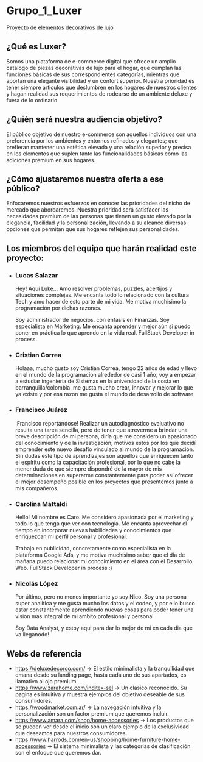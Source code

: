 # Grupo_1_Luxer
Proyecto de elementos decorativos de lujo

## ¿Qué es Luxer? 
Somos una plataforma de e-commerce digital que ofrece un amplio catálogo de piezas decorativas de lujo para el hogar, que cumplan las funciones básicas de sus correspondientes categorías, mientras que aportan una elegante visibilidad y un confort superior.
Nuestra prioridad es tener siempre articulos que deslumbren en los hogares de nuestros clientes y hagan realidad sus requerimientos de rodearse de un ambiente deluxe y fuera de lo ordinario.

## ¿Quién será nuestra audiencia objetivo?
El público objetivo de nuestro e-commerce son aquellos individuos con una preferencia por los ambientes y entornos refinados y elegantes; que prefieran mantener una estética elevada y una relación superior y precisa en los elementos que suplen tanto las funcionalidades básicas como las adiciones premium en sus hogares.

## ¿Cómo ajustaremos nuestra oferta a ese público?
Enfocaremos nuestros esfuerzos en conocer las prioridades del nicho de mercado que abordaremos. Nuestra prioridad será satisfacer las necesidades premium de las personas que tienen un gusto elevado por la elegancia, facilidad y la personalización, llevando a su alcance diversas opciones que permitan que sus hogares reflejen sus personalidades.

## Los miembros del equipo que harán realidad este proyecto:
- ### Lucas Salazar
  Hey! Aquí Luke...  Amo resolver problemas, puzzles, acertijos y situaciones complejas. Me encanta todo lo relacionado con la cultura Tech y amo hacer de esto parte de mi vida. Me motiva muchísimo la programación por dichas razones.
  
  Soy administrador de negocios, con enfasis en Finanzas. Soy especialista en Marketing. Me encanta aprender y mejor aún si puedo poner en práctica lo que aprendo en la vida real. FullStack Developer in process.

- ### Cristian Correa
  Holaaa, mucho gusto soy Cristian Correa, tengo 22 años de edad y llevo en el mundo de la programacion alrededor de casi 1 año, voy a empezar a estudiar ingenieria de Sistemas  en la universidad de la costa en barranquilla/colombia. me gusta mucho crear, innovar y mejorar lo que ya existe y por esa razon me gusta el mundo de desarrollo de software
- ### Francisco Juárez
   ¡Francisco reportándose! Realizar un autodiagnóstico evaluativo no resulta una tarea sencilla, pero de tener que atreverme a brindar una breve descripción de mi persona, diría que me considero un apasionado del conocimiento y de la investigación; motivos estos por los que decidí emprender este nuevo desafío vinculado al mundo de la programación. Sin dudas este tipo de aprendizajes son aquellos que enriquecen tanto el espíritu como la capacitación profesional, por lo que no cabe la menor duda de que siempre dispondré de la mayor de mis determinaciones en superarme constantemente para poder así ofrecer el mejor desempeño posible en los proyectos que presentemos junto a mis compañeros.
  
- ### Carolina Mattaldi
  Hello! Mi nombre es Caro. Me considero apasionada por el marketing y todo lo que tenga que ver con tecnología. Me encanta aprovechar el tiempo en incorporar nuevas habilidades y conocimientos que enriquezcan mi perfil personal y profesional. 
  
  Trabajo en publicidad, concretamente como especialista en la plataforma Google Ads, y me motiva muchísimo saber que el día de mañana puedo relacionar mi conocimiento en el área con el Desarrollo Web. FullStack Developer in process :)
  
- ### Nicolás López
   Por último, pero no menos importante yo soy Nico. Soy una persona super analitica y me gusta mucho los datos y el codeo, y por ello busco estar constantemente aprendiendo nuevas cosas para poder tener una vision mas integral de mi ambito profesional y personal.

   Soy Data Analyst, y estoy aqui para dar lo mejor de mi en cada dia que va lleganodo!
   
## Webs de referencia
- https://deluxedecorco.com/  -> El estilo minimalista y la tranquilidad que emana desde su landing page, hasta cada uno de sus apartados, es llamativo al ojo premium.
- https://www.zarahome.com/inditex-sel  -> Un clásico reconocido. Su pagina es intuitiva y muestra ejemplos del objetivo deseable de sus consumidores.
- https://woodmarket.com.ar/  -> La navegación intuitiva y la personalización son un factor premium que queremos incluir.
- https://www.amara.com/shop/home-accessories -> Los productos que se pueden ver desde el inicio son un claro ejemplo de la exclusividad que deseamos para nuestros consumidores.
- https://www.harrods.com/en-us/shopping/home-furniture-home-accessories  -> El sistema minimalista y las categorias de clasificación son el enfoque que queremos dar.
